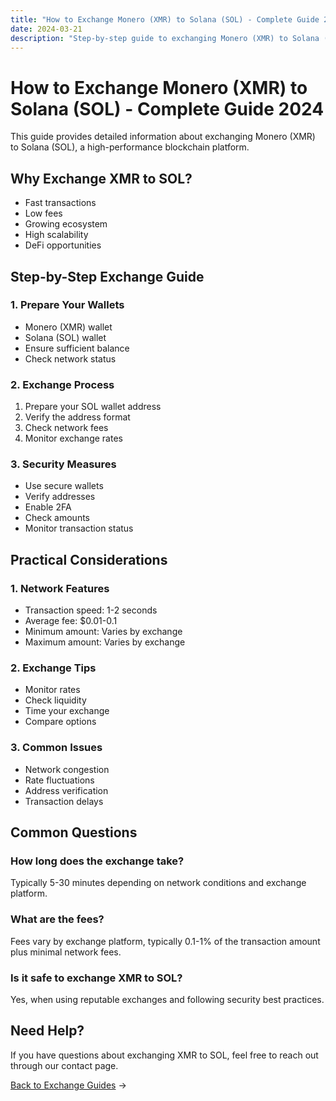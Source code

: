 ```yaml
---
title: "How to Exchange Monero (XMR) to Solana (SOL) - Complete Guide 2024"
date: 2024-03-21
description: "Step-by-step guide to exchanging Monero (XMR) to Solana (SOL). Learn about exchange methods, security measures, and best practices."
---
```


# How to Exchange Monero (XMR) to Solana (SOL) - Complete Guide 2024

This guide provides detailed information about exchanging Monero (XMR) to Solana (SOL), a high-performance blockchain platform.

## Why Exchange XMR to SOL?

-   Fast transactions
-   Low fees
-   Growing ecosystem
-   High scalability
-   DeFi opportunities

## Step-by-Step Exchange Guide

### 1. Prepare Your Wallets

-   Monero (XMR) wallet
-   Solana (SOL) wallet
-   Ensure sufficient balance
-   Check network status

### 2. Exchange Process

1. Prepare your SOL wallet address
2. Verify the address format
3. Check network fees
4. Monitor exchange rates

### 3. Security Measures

-   Use secure wallets
-   Verify addresses
-   Enable 2FA
-   Check amounts
-   Monitor transaction status

## Practical Considerations

### 1. Network Features

-   Transaction speed: 1-2 seconds
-   Average fee: $0.01-0.1
-   Minimum amount: Varies by exchange
-   Maximum amount: Varies by exchange

### 2. Exchange Tips

-   Monitor rates
-   Check liquidity
-   Time your exchange
-   Compare options

### 3. Common Issues

-   Network congestion
-   Rate fluctuations
-   Address verification
-   Transaction delays

## Common Questions

### How long does the exchange take?

Typically 5-30 minutes depending on network conditions and exchange platform.

### What are the fees?

Fees vary by exchange platform, typically 0.1-1% of the transaction amount plus minimal network fees.

### Is it safe to exchange XMR to SOL?

Yes, when using reputable exchanges and following security best practices.

## Need Help?

If you have questions about exchanging XMR to SOL, feel free to reach out through our contact page.

[Back to Exchange Guides](/exchanges/) →
